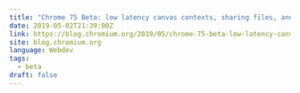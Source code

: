 ```yaml
---
title: "Chrome 75 Beta: low latency canvas contexts, sharing files, and numeric separators"
date: 2019-05-02T21:39:00Z
link: https://blog.chromium.org/2019/05/chrome-75-beta-low-latency-canvas.html
site: blog.chromium.org
language: Webdev
tags:
  - beta
draft: false
---
```


